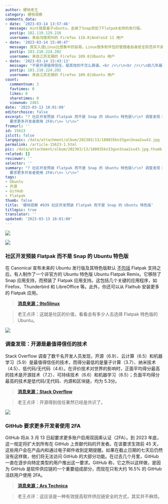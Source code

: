 ```yaml
---
author: 硬核老王
category: 硬核观察
comments_data:
- date: '2023-03-14 13:57:46'
  message: mint就是基于ubuntu，去掉了Snap添加了Flatpak支持的发行版。
  postip: 182.119.129.216
  username: 来自河南郑州的 Firefox 110.0|Android 11 用户
- date: '2023-03-14 15:40:47'
  message: 其实入侵Linux比想象中的容易。Linux很多软件包的管理者自身安全防范并不高。这也是GitHub要求双因素认证的原因。
  postip: 183.210.224.202
  username: 来自江苏无锡的 Firefox 109.0|Ubuntu 用户
- date: '2023-03-14 15:43:13'
  message: "不是开源值得信任，是其他的不怎么靠谱。<br />\r\n<br />\r\n前几年最不靠谱的技术名词是：纳米"
  postip: 183.210.224.202
  username: 来自江苏无锡的 Firefox 109.0|Ubuntu 用户
count:
  commentnum: 3
  favtimes: 0
  likes: 0
  sharetimes: 0
  viewnum: 2481
date: '2023-03-13 18:01:00'
editorchoice: false
excerpt: "? 社区开发预装 Flatpak 而不是 Snap 的 Ubuntu 特色版\r\n? 调查发现：开源是最值得信任的技术\r\n? GitHub
  要求更多开发者使用 2FA\r\n» \r\n»"
fromurl: ''
id: 15623
islctt: false
largepic: /data/attachment/album/202303/13/180035kn33gxn3naa2xu43.jpg
permalink: /article-15623-1.html
pic: /data/attachment/album/202303/13/180035kn33gxn3naa2xu43.jpg.thumb.jpg
related: []
reviewer: ''
selector: ''
summary: "? 社区开发预装 Flatpak 而不是 Snap 的 Ubuntu 特色版\r\n? 调查发现：开源是最值得信任的技术\r\n? GitHub
  要求更多开发者使用 2FA\r\n» \r\n»"
tags:
- Ubuntu
- 开源
- GitHub
- Flatpak
thumb: false
title: '硬核观察 #939 社区开发预装 Flatpak 而不是 Snap 的 Ubuntu 特色版'
titlepic: true
translator: ''
updated: '2023-03-13 18:01:00'
---
```


![](/data/attachment/album/202303/13/180035kn33gxn3naa2xu43.jpg)


![](/data/attachment/album/202303/13/180041iblivvpkavjffa9b.jpg)


### 社区开发预装 Flatpak 而不是 Snap 的 Ubuntu 特色版


在 Canonical 宣布未来的 Ubuntu 发行版及其特色版默认 [不包括](/article-15570-1.html) Flatpak 支持之后，有人制作了一个非官方的 Ubuntu 特色版 Ubuntu Flatpak Remix。它移除了 Snap 应用支持，而预装了 Flatpak 应用支持。这包括几个关键的应用程序，如 Firefox、Thunderbird 和 LibreOffice 等。此外，你还可以从 Flathub 安装更多的 Flatpak 应用。



> 
> **[消息来源：9to5linux](https://9to5linux.com/meet-ubuntu-flatpak-remix-ubuntu-with-flatpak-support-preinstalled)**
> 
> 
> 



> 
> 老王点评：这就是社区的价值，看看会有多少人去选择 Flatpak 特色版的 Ubuntu。
> 
> 
> 


![](/data/attachment/album/202303/13/180054o4a14ixxzu2rsuz6.jpg)


### 调查发现：开源是最值得信任的技术


Stack Overflow 调查了数千名开发人员发现，开源（6.9）、云计算（6.5）和机器学习（5.9）是最值得信任的技术，而得分最低的是量子计算（3.7）、纳米技术（4.5）、低代码/无代码（4.6）。在评价技术对世界的影响时，正面平均得分最高的技术是开源技术（7.2）、可持续技术（6.6）和机器学习（6.5）；负面平均得分最高的技术是低代码/无代码、内源和区块链，均为 5.3分。



> 
> **[消息来源：Stack Overflow](https://stackoverflow.blog/2023/03/09/after-the-buzz-fades-what-our-data-tells-us-about-emerging-technology-sentiment/)**
> 
> 
> 



> 
> 老王点评：开源得到信任果然已经是共识了。
> 
> 
> 


![](/data/attachment/album/202303/13/180111bsp9be77pee922kk.jpg)


### GitHub 要求更多开发者使用 2FA


GitHub 将从 3 月 13 日起要求更多账户启用双因素认证（2FA）。到 2023 年底，这一规定将扩大到所有在 GitHub 上贡献代码的开发者。在该要求生效前 45 天，这些用户会在产品内和通过电子邮件收到定期提醒。如果在截止日期的七天后仍然没有这样做，他们将无法访问 GitHub 的大部分功能。在过去几个月里，GitHub 一直在逐步向特定类型的用户推出这一要求。GitHub 称，它之所以这样做，是因为 GitHub 是软件供应链的一个重要组成部分，而现在只有大约 16.5% 的 GitHub 活跃用户使用 2FA。



> 
> **[消息来源：Ars Technica](https://arstechnica.com/gadgets/2023/03/githubs-push-to-make-2fa-mandatory-kicks-off-march-13/)**
> 
> 
> 



> 
> 老王点评：这应该是一种有效提高软件供应链安全的方式，其实并不麻烦。
> 
> 
>